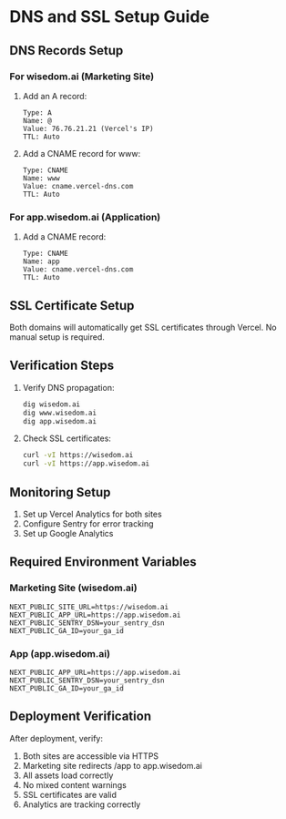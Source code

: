 # DNS and SSL Setup Guide

## DNS Records Setup

### For wisedom.ai (Marketing Site)
1. Add an A record:
   ```
   Type: A
   Name: @
   Value: 76.76.21.21 (Vercel's IP)
   TTL: Auto
   ```

2. Add a CNAME record for www:
   ```
   Type: CNAME
   Name: www
   Value: cname.vercel-dns.com
   TTL: Auto
   ```

### For app.wisedom.ai (Application)
1. Add a CNAME record:
   ```
   Type: CNAME
   Name: app
   Value: cname.vercel-dns.com
   TTL: Auto
   ```

## SSL Certificate Setup

Both domains will automatically get SSL certificates through Vercel. No manual setup is required.

## Verification Steps

1. Verify DNS propagation:
   ```bash
   dig wisedom.ai
   dig www.wisedom.ai
   dig app.wisedom.ai
   ```

2. Check SSL certificates:
   ```bash
   curl -vI https://wisedom.ai
   curl -vI https://app.wisedom.ai
   ```

## Monitoring Setup

1. Set up Vercel Analytics for both sites
2. Configure Sentry for error tracking
3. Set up Google Analytics

## Required Environment Variables

### Marketing Site (wisedom.ai)
```
NEXT_PUBLIC_SITE_URL=https://wisedom.ai
NEXT_PUBLIC_APP_URL=https://app.wisedom.ai
NEXT_PUBLIC_SENTRY_DSN=your_sentry_dsn
NEXT_PUBLIC_GA_ID=your_ga_id
```

### App (app.wisedom.ai)
```
NEXT_PUBLIC_APP_URL=https://app.wisedom.ai
NEXT_PUBLIC_SENTRY_DSN=your_sentry_dsn
NEXT_PUBLIC_GA_ID=your_ga_id
```

## Deployment Verification

After deployment, verify:
1. Both sites are accessible via HTTPS
2. Marketing site redirects /app to app.wisedom.ai
3. All assets load correctly
4. No mixed content warnings
5. SSL certificates are valid
6. Analytics are tracking correctly 